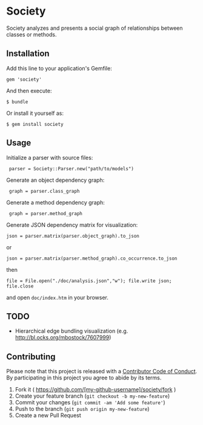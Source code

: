 # Society

Society analyzes and presents a social graph of relationships between classes or methods.

## Installation

Add this line to your application's Gemfile:

    gem 'society'

And then execute:

    $ bundle

Or install it yourself as:

    $ gem install society

## Usage

Initialize a parser with source files:

     parser = Society::Parser.new("path/to/models")

Generate an object dependency graph:

     graph = parser.class_graph

Generate a method dependency graph:

     graph = parser.method_graph

Generate JSON dependency matrix for visualization:

    json = parser.matrix(parser.object_graph).to_json

  or

    json = parser.matrix(parser.method_graph).co_occurrence.to_json

  then

    file = File.open("./doc/analysis.json","w"); file.write json; file.close

  and open `doc/index.htm` in your browser.

## TODO

* Hierarchical edge bundling visualization (e.g. http://bl.ocks.org/mbostock/7607999)

## Contributing

Please note that this project is released with a [Contributor Code of Conduct](https://github.com/Bantik/society/blob/master/CODE_OF_CONDUCT.md). By participating in this project you agree to abide by its terms.


1. Fork it ( https://github.com/[my-github-username]/society/fork )
2. Create your feature branch (`git checkout -b my-new-feature`)
3. Commit your changes (`git commit -am 'Add some feature'`)
4. Push to the branch (`git push origin my-new-feature`)
5. Create a new Pull Request
